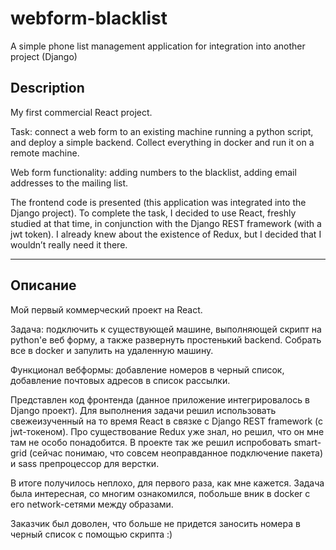 # webform-blacklist
A simple phone list management application for integration into another project (Django) 

## Description

My first commercial React project.

Task: connect a web form to an existing machine running a python script, and deploy a simple backend. Collect everything in docker and run it on a remote machine.

Web form functionality: adding numbers to the blacklist, adding email addresses to the mailing list.

The frontend code is presented (this application was integrated into the Django project). To complete the task, I decided to use React, freshly studied at that time, in conjunction with the Django REST framework (with a jwt token). I already knew about the existence of Redux, but I decided that I wouldn’t really need it there.

---

## Описание 

Мой первый коммерческий проект на React.

Задача: подключить к существующей машине, выполняющей скрипт на python'е веб форму, а также развернуть простенький backend. Собрать все в docker и запулить на удаленную машину.

Функционал вебформы: добавление номеров в черный список, добавление почтовых адресов в список рассылки.

Представлен код фронтенда (данное приложение интегрировалось в Django проект). Для выполнения задачи решил использовать свежеизученный на то время React в связке с Django REST framework (c jwt-токеном). Про существование Redux уже знал, но решил, что он мне там не особо понадобится. В проекте так же решил испробовать smart-grid (сейчас понимаю, что совсем неоправданное подключение пакета) и sass препроцессор для верстки.

В итоге получилось неплохо, для первого раза, как мне кажется. Задача была интересная, со многим ознакомился, побольше вник в docker с его network-сетями между образами.

Заказчик был доволен, что больше не придется заносить номера в черный список с помощью скрипта :)
